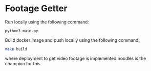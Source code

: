# Footage Getter

Run locally using the following command:
```bash
python3 main.py
```

Build docker image and push locally using the following command:
```bash
make build
```

where deployment to get video footage is implemented
noodles is the champion for this
